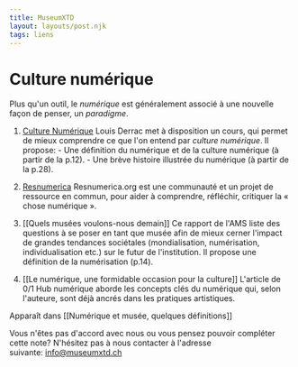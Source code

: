 ```yaml
---
title: MuseumXTD
layout: layouts/post.njk
tags: liens
---
```

# Culture numérique
Plus qu'un outil, le *numérique* est généralement associé à une nouvelle façon de penser, un *paradigme*.   

1. [Culture Numérique](https://louisderrac.com/files/cours/culture-numerique/culture-numerique-1.pdf)
   Louis Derrac met à disposition un cours, qui permet de mieux comprendre ce que l'on entend par _culture numérique_. Il propose:
	   - Une définition du numérique et de la culture numérique (à partir de la p.12).
	   - Une brève histoire illustrée du numérique (à partir de la p.28).

2. [Resnumerica](https://resnumerica.org/)
   Resnumerica.org est une communauté et un projet de ressource en commun, pour aider à comprendre, réfléchir, critiquer la « chose numérique ». 

3. [[Quels musées voulons-nous demain]] 
   Ce rapport de l'AMS liste des questions à se poser en tant que musée afin de mieux cerner l'impact de grandes tendances sociétales (mondialisation, numérisation, individualisation etc.) sur le futur de l'institution. Il propose une définition de la numérisation (p.14). 

4. [[Le numérique, une formidable occasion pour la culture]]
   L'article de 0/1 Hub numérique aborde les concepts clés du numérique qui, selon l'auteure, sont déjà ancrés dans les pratiques artistiques. 


Apparaît dans [[Numérique et musée, quelques définitions]]

Vous n'êtes pas d'accord avec nous ou vous pensez pouvoir compléter cette note? N'hésitez pas à nous contacter à l'adresse suivante: [info@museumxtd.ch](mailto:info@museumxtd.ch)